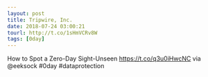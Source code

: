 ```yaml
---
layout: post
title: Tripwire, Inc.
date: 2018-07-24 03:00:21
tourl: http://t.co/1sHmVCRv8W
tags: [0day]
---
```

How to Spot a Zero-Day Sight-Unseen https://t.co/q3u0iHwcNC via @eeksock #0day #dataprotection